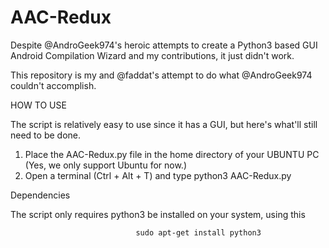 # AAC-Redux

Despite @AndroGeek974's heroic attempts to create a Python3 based GUI Android Compilation
Wizard and my contributions, it just didn't work.

This repository is my and @faddat's attempt to do what @AndroGeek974 couldn't
accomplish.


HOW TO USE

The script is relatively easy to use since it has a GUI, but here's what'll still need to be done.

1. Place the AAC-Redux.py file in the home directory of your UBUNTU PC (Yes, we only support Ubuntu for now.)
2. Open a terminal (Ctrl + Alt + T) and type python3 AAC-Redux.py
 

Dependencies

The script only requires python3 be installed on your system, using this 

                                sudo apt-get install python3
